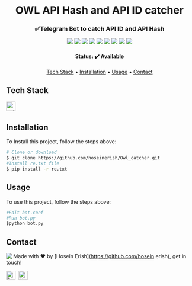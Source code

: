 <h1 align="center">
	OWL API Hash and API ID catcher
</h1>

<h3 align="center">
	✅Telegram Bot to catch API ID and API Hash
</h3>

<p align="center">
	<img src="https://img.shields.io/github/license/hosein erish/Owl_catcher?color=green"/>
	<img src="https://img.shields.io/github/repo-size/hosein erish/Owl_catcher?color=green"/>
	<img src="https://img.shields.io/github/last-commit/hosein erish/Owl_catcher?color=green"/>
	<img src="https://img.shields.io/github/languages/count/hosein erish/Owl_catcher?color=green"/>
	<img src="https://img.shields.io/github/contributors/hosein erish/Owl_catcher?color=green"/>
	<img src="https://img.shields.io/github/issues-raw/hosein erish/Owl_catcher?color=green"/>
	<img src="https://img.shields.io/github/issues-closed-raw/hosein erish/Owl_catcher?color=green"/>
	<img src="https://img.shields.io/github/issues-pr-raw/hosein erish/Owl_catcher?color=green"/>
	<img src="https://img.shields.io/github/issues-pr-closed-raw/hosein erish/Owl_catcher?color=green"/>
</p>

<h4 align="center">
	Status: ✔️ Available
</h4>

<p align="center">
	<a href="#tech-stack">Tech Stack</a> •
	<a href="#installation">Installation</a> •
	<a href="#usage">Usage</a> • 
	<a href="#contact">Contact</a> 
</p>

## Tech Stack
<img src="https://img.shields.io/badge/Python-05122A?style=flat&logo=python" alt="python Badge" height="25">&nbsp;

## Installation
To Install this project, follow the steps above:
```bash
# Clone or download 
$ git clone https://github.com/hoseinerish/Owl_catcher.git
#Install re.txt file 
$ pip install -r re.txt
```

## Usage
To use this project, follow the steps above:
```python
#Edit bot.conf
#Run bot.py
$python bot.py
```

## Contact
<img align="left" src="https://avatars.githubusercontent.com/u/100207827?s=400&u=52171ce26f25ef02c9e2e72726438865b3f8dc8d&v=4">

Made with ❤️ by [Hosein Erish](https://github.com/hosein erish), get in touch!

<a href="mailto:thehoseinerish@gmail.com" target="_blank"><img src="https://img.shields.io/badge/Email-D14836?style=flat&logo=gmail&logoColor=white" alt="Email Badge" height="25"></a>&nbsp;
<a href="https://www.linkedin.com/in/hoseinerish" target="_blank"><img src="https://img.shields.io/badge/Linkedin-0077B5?style=flat&logo=linkedin&logoColor=white" alt="LinkedIn Badge" height="25"></a>&nbsp;

<br clear="left"/>
